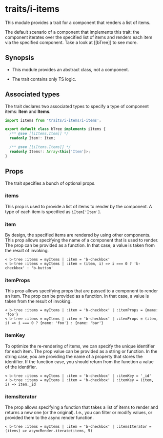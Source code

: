 # traits/i-items

This module provides a trait for a component that renders a list of items.

The default scenario of a component that implements this trait: the component iterates over the specified list of items
and renders each item via the specified component. Take a look at [[bTree]] to see more.

## Synopsis

* This module provides an abstract class, not a component.

* The trait contains only TS logic.

## Associated types

The trait declares two associated types to specify a type of component items: **Item** and **Items**.

```typescript
import iItems from 'traits/i-items/i-items';

export default class bTree implements iItems {
  /** @see [[iItems.Item]] */
  readonly Item!: Item;

  /** @see [[iItems.Items]] */
  readonly Items!: Array<this['Item']>;
}
```

## Props

The trait specifies a bunch of optional props.

### items

This prop is used to provide a list of items to render by the component.
A type of each item is specified as `iItem['Item']`.

### item

By design, the specified items are rendered by using other components.
This prop allows specifying the name of a component that is used to render.
The prop can be provided as a function. In that case, a value is taken from the result of invoking.

```
< b-tree :items = myItems | :item = 'b-checkbox'
< b-tree :items = myItems | :item = (item, i) => i === 0 ? 'b-checkbox' : 'b-button'
```

### itemProps

This prop allows specifying props that are passed to a component to render an item.
The prop can be provided as a function. In that case, a value is taken from the result of invoking.

```
< b-tree :items = myItems | :item = 'b-checkbox' | :itemProps = {name: 'foo'}
< b-tree :items = myItems | :item = 'b-checkbox' | :itemProps = (item, i) => i === 0 ? {name: 'foo'} : {name: 'bar'}
```

### itemKey

To optimize the re-rendering of items, we can specify the unique identifier for each item.
The prop value can be provided as a string or function. In the string case, you are providing the name of a property that stores the identifier.
If the function case, you should return from the function a value of the identifier.

```
< b-tree :items = myItems | :item = 'b-checkbox' | :itemKey = '_id'
< b-tree :items = myItems | :item = 'b-checkbox' | :itemKey = (item, i) => item._id
```

### itemsIterator

The prop allows specifying a function that takes a list of items to render and returns a new one (or the original).
I.e., you can filter or modify values, or provided them to the async render function.

```
< b-tree :items = myItems | :item = 'b-checkbox' | :itemsIterator = (items) => asyncRender.iterate(items, 5)
```
